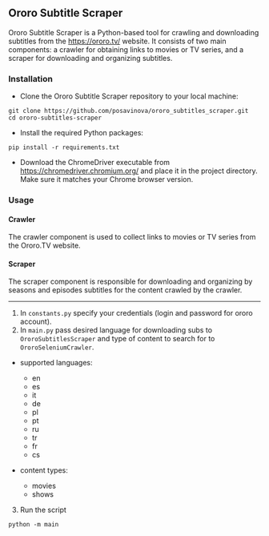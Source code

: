 ## Ororo Subtitle Scraper

Ororo Subtitle Scraper is a Python-based tool for crawling and downloading subtitles from the https://ororo.tv/ website. It consists of two main components: a crawler for obtaining links to movies or TV series, and a scraper for downloading and organizing subtitles.

### Installation

- Clone the Ororo Subtitle Scraper repository to your local machine:

```shell
git clone https://github.com/posavinova/ororo_subtitles_scraper.git
cd ororo-subtitles-scraper
```

- Install the required Python packages:

```shell
pip install -r requirements.txt
```

- Download the ChromeDriver executable from https://chromedriver.chromium.org/ and place it in the project directory. Make sure it matches your Chrome browser version.


### Usage

#### Crawler

The crawler component is used to collect links to movies or TV series from the Ororo.TV website.

#### Scraper
The scraper component is responsible for downloading and organizing by seasons and episodes subtitles for the content crawled by the crawler.

---

1) In `constants.py` specify your credentials (login and password for ororo account).
2) In `main.py` pass desired language for downloading subs to `OroroSubtitlesScraper` and type of content to search for to `OroroSeleniumCrawler`.

  - supported languages:
    - en
    - es
    - it
    - de
    - pl
    - pt
    - ru
    - tr
    - fr
    - cs


  - content types:
    - movies
    - shows

3) Run the script
```shell  
python -m main
```
